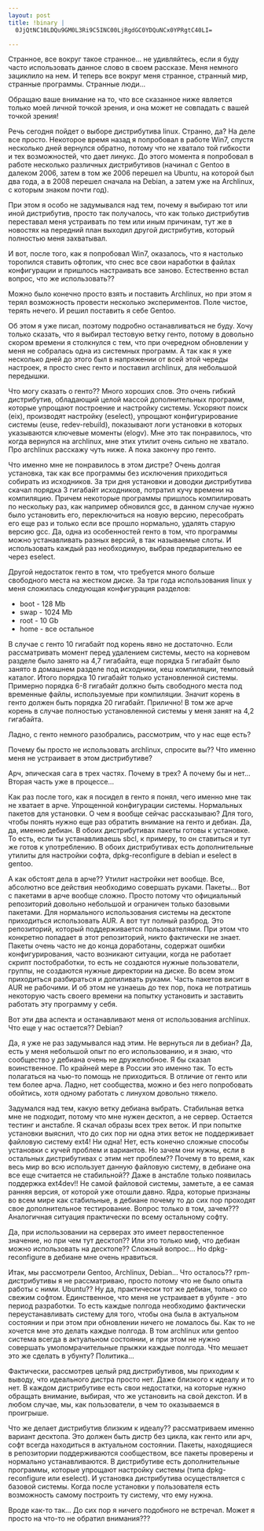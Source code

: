```yaml
--- 
layout: post
title: !binary |
  0JjQtNC10LDQu9GM0L3Ri9C5INC00LjRgdGC0YDQuNCx0YPRgtC40LI=

---
```

Странное, все вокруг такое странное... не удивляйтесь, если я буду часто использовать данное слово в своем рассказе. Меня немного зациклило на нем. И теперь все вокруг меня странное, странный мир, странные программы. Странные люди...

Обращаю ваше внимание на то, что все сказанное ниже является только моей личной точкой зрения, и она может не совпадать с вашей точкой зрения!

Речь сегодня пойдет о выборе дистрибутива linux. Странно, да? На деле все просто. Некоторое время назад я попробовал в работе Win7, спустя несколько дней вернулся обратно, потому что не хватало той гибкости и тех возможностей, что дает линукс. До этого момента я попробовал в работе несколько различных дистрибутивов (начинал с Gentoo в далеком 2006, затем в том же 2006 перешел на Ubuntu, на которой был два года, а в 2008 перешел сначала на Debian, а затем уже на Archlinux, с которым знаком почти год).

При этом я особо не задумывался над тем, почему я выбираю тот или иной дистрибутив, просто так получалось, что как только дистрибутив переставал меня устраивать по тем или иным причинам, тут же в новостях на передний план выходил другой дистрибутив, который полностью меня захватывал.

И вот, после того, как я попробовал Win7, оказалось, что я настолько торопился ставить офтопик, что снес все свои наработки в файлах конфигурации и пришлось настраивать все заново. Естественно встал вопрос, что же использовать??

<!--more-->

Можно было конечно просто взять и поставить Archlinux, но при этом я терял возможность провести несколько экспериментов. Поле чистое, терять нечего. И решил поставить я себе Gentoo.

Об этом я уже писал, поэтому подробно останавливаться не буду. Хочу только сказать, что я выбирал тестовую ветку генто, потому в довольно скором времени я столкнулся с тем, что при очередном обновлении у меня не собралась одна из системных программ. А так как я уже несколько дней до этого был в напряжении от всей этой череды настроек, я просто снес генто и поставил archlinux, для небольшой передышки.

Что могу сказать о генто?? Много хороших слов. Это очень гибкий дистрибутив, обладающий целой массой дополнительных программ, которые упрощают построение и настройку системы. Ускоряют поиск (eix), производят настройку (eselect), упрощают конфигурирование системы (euse, redev-rebuild), показывают логи установки в которых указываются ключевые моменты (elogv). Мне это так понравилось, что когда вернулся на archlinux, мне этих утилит очень сильно не хватало. Про archlinux расскажу чуть ниже. А пока закончу про генто.

Что именно мне не понравилось в этом дистре? Очень долгая установка, так как все программы без исключения приходиться собирать из исходников. За три дня установки и доводки дистрибутива скачал порядка 3 гигабайт исходников, потратил кучу времени на компиляцию. Причем некоторые программы пришлось компилировать по нескольку раз, как например обновился gcc, в данном случае нужно было установить его, переключиться на новую версию, пересобрать его еще раз и только если все прошло нормально, удалять старую версию gcc. Да, одна из особенностей генто в том, что программы можно устанавливать разных версий, в так называемые слоты. И использовать каждый раз необходимую, выбрав предварительно ее через eselect.

Другой недостаток генто в том, что требуется много больше свободного места на жестком диске. За три года использования linux у меня сложилась следующая конфигурация разделов:
<ul>
	<li> boot - 128 Mb</li>
	<li> swap - 1024 Mb</li>
	<li> root - 10 Gb</li>
	<li> home - все остальное</li>
</ul>
В случае с генто 10 гигабайт под корень явно не достаточно. Если рассматривать момент перед удалением системы, место на корневом разделе было занято на 4,7 гигабайта, еще порядка 5 гигабайт было занято в домашнем разделе под исходники, кеш компиляции, темповый каталог. Итого порядка 10 гигабайт только установленной системы. Примерно порядка 6-8 гигабайт должно быть свободного места под временные файлы, используемые при компиляции. Значит корень в генто должен быть порядка 20 гигабайт. Прилично! В том же арче корень в случае полностью установленной системы у меня занят на 4,2 гигабайта.

Ладно, с генто немного разобрались, рассмотрим, что у нас еще есть?

Почему бы просто не использовать archlinux, спросите вы?? Что именно меня не устраивает в этом дистрибутиве?

Арч, эпическая сага в трех частях. Почему в трех? А почему бы и нет... Вторая часть уже в процессе...

Как раз после того, как я посидел в генто я понял, чего именно мне так не хватает в арче. Упрощенной конфигурации системы. Нормальных пакетов для установки. О чем я вообще сейчас рассказываю? Для того, чтобы понять нужно еще раз обратить внимание на генто и дебиан. Да, да, именно дебиан. В обоих дистрибутивах пакеты готовы к установке. То есть, если ты устанавливаешь sbcl, к примеру, то он ставиться и тут же готов к употреблению. В обоих дистрибутивах есть дополнительные утилиты для настройки софта, dpkg-reconfigure в debian и eselect в gentoo.

А как обстоят дела в арче?? Утилит настройки нет вообще. Все, абсолютно все действия необходимо совершать руками. Пакеты... Вот с пакетами в арче вообще сложно. Просто потому что официальный репозиторий довольно небольшой и ограничен только базовыми пакетами. Для нормального использования системы на десктопе приходиться использовать AUR. А вот тут полный разброд. Это репозиторий, который поддерживается пользователями. При этом что конкретно попадает в этот репозиторий, никто фактически не знает. Пакеты очень часто не до конца доработаны, содержат ошибки конфигурирования, часто возникают ситуации, когда не работает скрипт постобработки, то есть не создаются нужные пользователи, группы, не создаются нужные директории на диске. Во всем этом приходиться разбираться и допиливать руками. Часть пакетов висит в AUR не рабочими. И об этом не узнаешь до тех пор, пока не потратишь некоторую часть своего времени на попытку установить и заставить работать эту программу у себя.

Вот эти два аспекта и останавливают меня от использования archlinux. Что еще у нас остается?? Debian?

Да, я уже не раз задумывался над этим. Не вернуться ли в дебиан? Да, есть у меня небольшой опыт по его использованию, и я знаю, что сообщество у дебиана очень не дружелюбное. Я бы сказал воинственное. По крайней мере в России это именно так. То есть полагаться на чью-то помощь не приходиться. В отличие от генто или тем более арча. Ладно, нет сообщества, можно и без него попробовать обойтись, хотя одному работать с линухом довольно тяжело.

Задумался над тем, какую ветку дебиана выбрать. Стабильная ветка мне не подходит, потому что мне нужен десктоп, а не сервер. Остается тестинг и анстабле. Я скачал образы всех трех веток. И при попытке установки выяснил, что до сих пор ни одна этих веток не поддерживает файловую систему ext4! Ни одна! Нет, есть конечно сложные способы установки с кучей проблем и вариантов. Но зачем они нужны, если в остальных дистрибутивах с этим нет проблем?? Почему в то время, как весь мир во всю использует данную файловую систему, в дебиане она все еще считается не стабильной?? Даже в анстабле только появилась поддержка ext4dev!! Не самой файловой системы, заметьте, а ее самая ранняя версия, от которой уже отошли давно. Ядра, которые признаны во всем мире как стабильные, в дебиане почему то до сих пор проходят свое дополнительное тестирование. Вопрос только в том, зачем??? Аналогичная ситуация практически по всему остальному софту.

Да, при использовании на серверах это имеет первостепенное значение, но при чем тут десктоп?? Или это только миф, что дебиан можно использовать на десктопе?? Сложный вопрос... Но dpkg-reconfigure в дебиане мне очень нравиться.

Итак, мы рассмотрели Gentoo, Archlinux, Debian... Что осталось?? rpm-дистрибутивы я не рассматриваю, просто потому что не было опыта работы с ними. Ubuntu?? Ну да, практически тот же дебиан, только со свежим софтом. Единственное, что меня не устраивает в убунте - это период разработки. То есть каждые полгода необходимо фактически переустанавливать систему для того, чтобы она была в актуальном состоянии и при этом при обновлении ничего не ломалось бы. Как то не хочется мне это делать каждые полгода. В том archlinux или gentoo система всегда в актуальном состоянии, и при этом не нужно совершать умопомрачительные прыжки каждые полгода. Что мешает это же сделать в убунту? Политика...

Фактически, рассмотрев целый ряд дистрибутивов, мы приходим к выводу, что идеального дистра просто нет. Даже близкого к идеалу и то нет. В каждом дистрибутиве есть свои недостатки, на которые нужно обращать внимание, выбирая, что же установить на свой декстоп. И в любом случае, мы, как пользователи, в чем то оказываемся в проигрыше.

Что же делает дистрибутив близким к идеалу?? рассматриваем именно вариант десктопа. Это должен быть дистр без цикла, как генто или арч, софт всегда находиться в актуальном состоянии. Пакеты, находящиеся в репозитории поддерживаются сообществом, все пакеты проверены и нормально устанавливаются. В дистрибутиве есть дополнительные программы, которые упрощают настройку системы (типа dpkg-reconfigure или eselect). И установка дистрибутива осуществляется с базовой системы. Когда после установки у пользователя есть возможность самому построить ту систему, что ему нужна.

Вроде как-то так... До сих пор я ничего подобного не встречал. Может я просто на что-то не обратил внимания???
